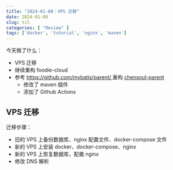 ```yaml
---
title: "2024-01-08｜VPS 迁移"
date: 2024-01-08
slug: til
categories: [ "Review" ]
tags: ['docker', 'tutorial', 'nginx', 'maven']
---
```


今天做了什么：

- VPS 迁移
- 继续重构 foodie-cloud
- 参考 [https://github.com/mybatis/parent/  ](https://github.com/mybatis/parent/)
  重构 [chensoul-parent](https://github.com/chensoul/chensoul-parent)
    - 修改了 maven 插件
    - 添加了 Github Actions

## VPS 迁移

迁移步骤：

- 旧的 VPS 上备份数据库、nginx 配置文件、docker-compose 文件
- 新的 VPS 上安装 docker、docker-compose、nginx
- 新的 VPS 上恢复数据库，配置 nginx
- 修改 DNS 解析

